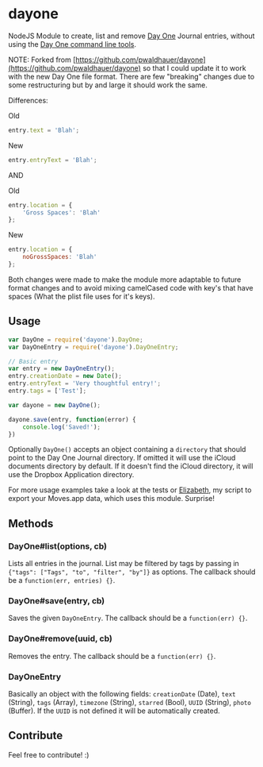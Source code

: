 # dayone

NodeJS Module to create, list and remove [Day One](http://dayoneapp.com/) Journal entries, without using the [Day One command line tools](http://dayoneapp.com/tools/).


NOTE: Forked from [https://github.com/pwaldhauer/dayone](https://github.com/pwaldhauer/dayone) so that I could update it to work with the new Day One file format. There are few "breaking" changes due to some restructuring but by and large it should work the same.

Differences:

Old
```javascript
entry.text = 'Blah';
```

New
```javascript
entry.entryText = 'Blah';
```

AND

Old
```javascript
entry.location = {
	'Gross Spaces': 'Blah'
};
```

New
```javascript
entry.location = {
	noGrossSpaces: 'Blah'
};
```

Both changes were made to make the module more adaptable to future format changes and to avoid mixing camelCased code with key's that have spaces (What the plist file uses for it's keys).


## Usage

```javascript
var DayOne = require('dayone').DayOne;
var DayOneEntry = require('dayone').DayOneEntry;

// Basic entry
var entry = new DayOneEntry();
entry.creationDate = new Date();
entry.entryText = 'Very thoughtful entry!';
entry.tags = ['Test'];

var dayone = new DayOne();

dayone.save(entry, function(error) {
    console.log('Saved!');
})
```

Optionally `DayOne()` accepts an object containing a `directory` that should point to the Day One Journal directory. If omitted it will use the iCloud documents directory by default. If it doesn't find the iCloud directory, it will use the Dropbox Application directory.

For more usage examples take a look at the tests or [Elizabeth](https://github.com/pwaldhauer/elizabeth), my script to export your Moves.app data, which uses this module. Surprise!

## Methods

### DayOne#list(options, cb)

Lists all entries in the journal. List may be filtered by tags by passing in `{"tags": ["Tags", "to", "filter", "by"]}` as options. The callback should be a `function(err, entries) {}`.

### DayOne#save(entry, cb)

Saves the given `DayOneEntry`. The callback should be a `function(err) {}`.

### DayOne#remove(uuid, cb)

Removes the entry. The callback should be a `function(err) {}`.

### DayOneEntry

Basically an object with the following fields: `creationDate` (Date), `text` (String), `tags` (Array), `timezone` (String), `starred` (Bool), `UUID` (String), `photo` (Buffer). If the `UUID` is not defined it will be automatically created.

## Contribute

Feel free to contribute! :)
